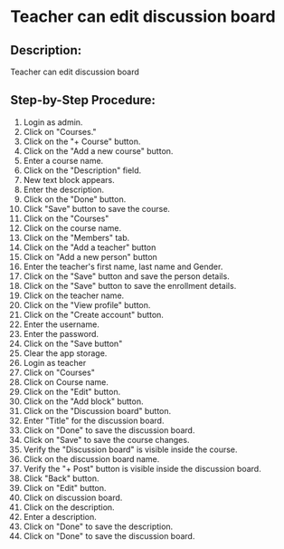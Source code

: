 # Teacher can edit discussion board

## Description:

Teacher can edit discussion board

## Step-by-Step Procedure:

1. Login as admin.
2. Click on "Courses."
3. Click on the "+ Course" button.
4. Click on the "Add a new course" button.
5. Enter a course name.
6. Click on the "Description" field.
7. New text block appears.
8. Enter the description.
9. Click on the "Done" button.
10. Click "Save" button to save the course.
11. Click on the "Courses"
12. Click on the course name.
13. Click on the "Members" tab.
14. Click on the "Add a teacher" button
15. Click on "Add a new person" button
16. Enter the teacher's first name, last name and Gender.
17. Click on the "Save" button and save the person details.
18. Click on the "Save" button to save the enrollment details.
19. Click on the teacher name.
20. Click on the "View profile" button.
21. Click on the "Create account" button.
22. Enter the username.
23. Enter the password.
24. Click on the "Save button"
25. Clear the app storage. 
26. Login as teacher 
27. Click on "Courses"
28. Click on Course name. 
29. Click on the "Edit" button. 
30. Click on the "Add block" button. 
31. Click on the "Discussion board" button. 
32. Enter "Title" for the discussion board.
33. Click on "Done" to save the discussion board. 
34. Click on "Save" to save the course changes. 
35. Verify the "Discussion board" is visible inside the course. 
36. Click on the discussion board name. 
37. Verify the "+ Post" button is visible inside the discussion board. 
38. Click "Back" button. 
39. Click on "Edit" button. 
40. Click on discussion board. 
41. Click on the description.
42. Enter a description.
43. Click on "Done" to save the description.
44. Click on "Done" to save the discussion board.